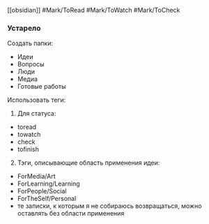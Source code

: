 [[obsidian]]
#Mark/ToRead #Mark/ToWatch #Mark/ToCheck
### Устарело
Создать папки:
- Идеи
- Вопросы
- Люди
- Медиа
- Готовые работы

Использовать теги:
1. Для статуса:
- toread
- towatch
- check
- tofinish
2. Тэги, описывающие область применения идеи:
- ForMedia/Art
- ForLearning/Learning
- ForPeople/Social
- ForTheSelf/Personal
- те записки, к которым я не собираюсь возвращаться, можно оставлять без области применения

